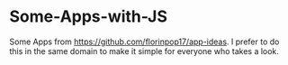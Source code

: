 # Some-Apps-with-JS

Some Apps from https://github.com/florinpop17/app-ideas. I prefer to do this in the same domain to make it simple for everyone who takes a look.
